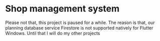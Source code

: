 # Shop management system
Please not that, this project is paused for a while. The reason is that, our planning database service Firestore is not supported natively for Flutter Windows. Until that I will do my other projects